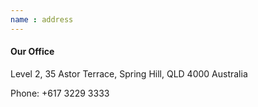```yaml
---
name : address
---
```

#### Our Office

Level 2, 35 Astor Terrace, Spring Hill, QLD 4000 Australia

Phone: +617 3229 3333
